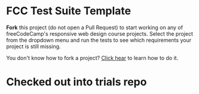 # FCC Test Suite Template

**Fork** this project (do not open a Pull Request) to start working on any of freeCodeCamp's responsive web design course projects. Select the project from the dropdown menu and run the tests to see which requirements your project is still missing.

You don't know how to fork a project? [Click hear](https://help.github.com/articles/fork-a-repo/) to learn how to do it.

# Checked out into trials repo
